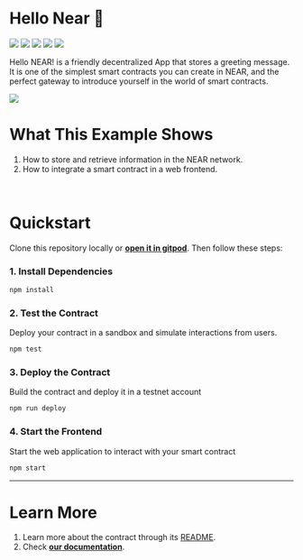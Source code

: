 # Hello Near 👋 
[![](https://img.shields.io/badge/⋈%20Examples-Basics-green)](https://docs.near.org/tutorials/welcome)
[![](https://img.shields.io/badge/Gitpod-Ready-orange)](https://gitpod.io/#{{github}})
[![](https://img.shields.io/badge/Contract-{{language}}-{{color}})](https://docs.near.org/develop/contracts/anatomy)
[![](https://img.shields.io/badge/Frontend-JS-yellow)](https://docs.near.org/develop/integrate/frontend)
[![](https://img.shields.io/badge/Testing-passing-green)](https://docs.near.org/develop/integrate/frontend)


Hello NEAR! is a friendly decentralized App that stores a greeting message. It is one of the simplest smart contracts you can create in NEAR, and the perfect gateway to introduce yourself in the world of smart contracts.

![](https://docs.near.org/assets/images/hello-near-banner-af016d03e81a65653c9230b95a05fe4a.png)


# What This Example Shows

1. How to store and retrieve information in the NEAR network.
2. How to integrate a smart contract in a web frontend.

<br />

# Quickstart

Clone this repository locally or [**open it in gitpod**](https://gitpod.io/#{{github}}). Then follow these steps:

### 1. Install Dependencies
```bash
npm install
```

### 2. Test the Contract
Deploy your contract in a sandbox and simulate interactions from users.

```bash
npm test
```

### 3. Deploy the Contract
Build the contract and deploy it in a testnet account
```bash
npm run deploy
```

### 4. Start the Frontend
Start the web application to interact with your smart contract 
```bash
npm start
```

---

# Learn More
1. Learn more about the contract through its [README](./contract/README.md).
2. Check [**our documentation**](https://docs.near.org/develop/welcome).